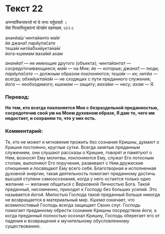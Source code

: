 # Текст 22

अनन्याश्चिन्तयन्तो मां ये जनाः पर्युपासते ।  
तेषां नित्याभियुक्तानां योगक्षेमं वहाम्यहम् ॥२२॥

ананйа̄ш́ чинтайанто ма̄м̇  
йе джана̄т̣ парйупа̄сате  
теша̄м̇ нитйа̄бхийукта̄на̄м̇  
йога-кшемам̇ ваха̄мй ахам

_ананйа̄т̣_ — не имеющие другого (объекта); _чинтайантат̣_ — сосредоточивающиеся; _ма̄м_ — на Мне; _йе_ — которые; _джана̄т̣_ — люди; _парйупа̄сате_ — должным образом поклоняются; _теша̄м_ — их; _нитйа_ — всегда; _абхийукта̄на̄м_ — не сходящих с пути преданного служения; _йога_ — необходимого; _кшемам_ — защиту; _ваха̄ми_ — несу; _ахам_ — Я.

### Перевод:

**Но тем, кто всегда поклоняется Мне с безраздельной преданностью, сосредоточив свой ум на Моем духовном образе, Я даю то, чего им недостает, и сохраняю то, что у них есть.**

### Комментарий:

Те, кто не может и мгновения прожить без сознания Кришны, думают о Кришне постоянно, круглые сутки. Всегда занятые преданным служением, они слушают рассказы о Кришне, говорят и памятуют о Нем, возносят Ему молитвы, поклоняются Ему, служат Его лотосным стопам, выполняют Его поручения, развивают с Ним дружеские отношения и посвящают Ему всего себя. Благотворная и исполненная духовной энергии, такая деятельность помогает преданному достичь высшей ступени самоосознания, когда у него остается только одно желание — желание общаться с Верховной Личностью Бога. Такой преданный, несомненно, приходит к Господу без больших усилий. Это называется _йогой._ Милостью Господа такой преданный больше никогда не возвращается в материальный мир. _Кшема_ означает, что всемилостивый Господь всегда защищает Своих слуг. Господь помогает преданному обрести сознание Кришны посредством _йоги,_ а когда преданный полностью осознал Кришну, Господь оберегает его от падения и возвращения к мучительному обусловленному существованию.